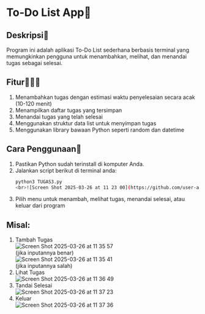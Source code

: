 # To-Do List App📝
## Deskripsi👾
Program ini adalah aplikasi To-Do List sederhana berbasis terminal yang memungkinkan pengguna untuk menambahkan, melihat, dan menandai tugas sebagai selesai.

## Fitur🧑🏻‍💻
1. Menambahkan tugas dengan estimasi waktu penyelesaian secara acak (10-120 menit)
2. Menampilkan daftar tugas yang tersimpan
3. Menandai tugas yang telah selesai
4. Menggunakan struktur data list untuk menyimpan tugas
5. Menggunakan library bawaan Python seperti random dan datetime

## Cara Penggunaan🤔
1. Pastikan Python sudah terinstall di komputer Anda.
2. Jalankan script berikut di terminal anda:
   ```sh
   python3 TUGAS3.py
   <br>![Screen Shot 2025-03-26 at 11 23 00](https://github.com/user-attachments/assets/1a94ddc2-897b-4a77-9588-e0f92869a95f) 
3. Pilih menu untuk menambah, melihat tugas, menandai selesai, atau keluar dari program
   

## Misal:
1. Tambah Tugas<br>
![Screen Shot 2025-03-26 at 11 35 57](https://github.com/user-attachments/assets/0aa5b092-3501-4ef5-b64c-785f361aeee9)<br>
(jika inputannya benar)<br>
![Screen Shot 2025-03-26 at 11 35 41](https://github.com/user-attachments/assets/305c3869-8646-4774-a312-26f4320200df)<br>
(jika inputannya salah)<br>
2. Lihat Tugas<br>
![Screen Shot 2025-03-26 at 11 36 49](https://github.com/user-attachments/assets/b3da5774-7072-4460-88ce-ec57fa73ef2a)<br>
3. Tandai Selesai<br>
![Screen Shot 2025-03-26 at 11 37 23](https://github.com/user-attachments/assets/6890f7f3-e9df-4273-aa2c-25d088ede50d)<br>
4. Keluar<br>
![Screen Shot 2025-03-26 at 11 37 36](https://github.com/user-attachments/assets/c284077d-017d-4f98-b741-d7fe64347391)<br>


